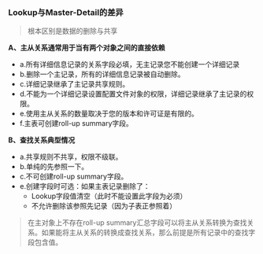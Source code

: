 ### Lookup与Master-Detail的差异

> 根本区别是数据的删除与共享

**A、主从关系通常用于当有两个对象之间的直接依赖**

- a.所有详细信息记录的关系字段必填，无主记录您不能创建一个详细记录
- b.删除一个主记录，所有的详细信息记录被自动删除。
- c.详细记录继承了主记录共享规则。
- d.不能为一个详细记录设置配置文件对象的权限，详细记录继承了主记录的权限。
- e.使用主从关系的数量取决于您的版本和许可证是有限的。
- f.主表可创建roll-up summary字段。

**B、查找关系典型情况**

- a.共享规则不共享，权限不级联。
- b.单纯的先参照一下。
- c.不可创建roll-up summary字段。
- e.创建字段时可选：如果主表记录删除了：
  - Lookup字段值清空（此时不能设置此字段为必须）
  - 不允许删除该参照先记录（因为子表正参照着）

> 在主对象上不存在roll-up summary汇总字段可以将主从关系转换为查找关系。如果能将主从关系的转换成查找关系，那么前提是所有记录中的查找字段包含值。